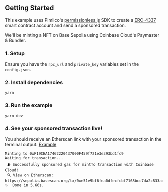 ## Getting Started

This example uses Pimlico's [permissionless.js](https://docs.pimlico.io/permissionless/reference) SDK to create a [ERC-4337](https://www.erc4337.io/) smart contract account and send a sponsored transaction.

We'll be minting a NFT on Base Sepolia using Coinbase Cloud's Paymaster & Bundler.

### 1. Setup

Ensure you have the `rpc_url` and `private_key` variables set in the `config.json`.

### 2. Install dependencies
```
yarn
```

### 3. Run the example
```
yarn dev
```

### 4. See your sponsored transaction live!
You should receive an Etherscan link with your sponsored transaction in the terminal output. [Example](https://sepolia.basescan.org/tx/0xe51e9bf6fea0dfecfcbf7168bcc7da2c833ad0dcac5651940953a89857674885)

```
Minting to 0xF19CEA17462220437000F459f721e3e393bd1fc9
Waiting for transaction...
 ⛽ Successfully sponsored gas for mintTo transaction with Coinbase Cloud!
 🔍 View on Etherscan: https://sepolia.basescan.org/tx/0xe51e9bf6fea0dfecfcbf7168bcc7da2c833ad0dcac5651940953a89857674885
✨  Done in 5.66s.
```